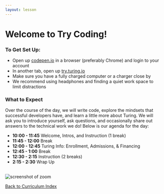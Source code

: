 ```yaml
---
layout: lesson
---
```


# Welcome to Try Coding!

### To Get Set Up:

- Open up <a target="blank" href="http://codepen.io/">codepen.io</a> in a browser (preferably Chrome) and login to your account
- In another tab, open up <a target="blank" href="https://try.turing.io/">try.turing.io</a>
- Make sure you have a fully charged computer or a charger close by
- We recommend using headphones and finding a quiet work space to limit distractions

### What to Expect

Over the course of the day, we will write code, explore the mindsets that successful developers have, and learn a little more about Turing.  We will ask you to introduce yourself, ask questions, and occasionally share out answers to the technical work we do! Below is our agenda for the day:

- **10:00 - 11:45** Welcome, Intros, and Instruction (1 break)
- **11:45 - 12:00** Break
- **12:00 - 12:45** Turing Info: Enrollment, Admissions, & Financing
- **12:45 - 1:00**  Break
- **12:30 - 2:15**  Instruction (2 breaks)
- **2:15  - 2:30**  Wrap Up

<br>

<img src="{{ site.url }}/assets/images/zoom-markedup.png" alt="screenshot of zoom">

<a href="../">Back to Curriculum Index</a>
